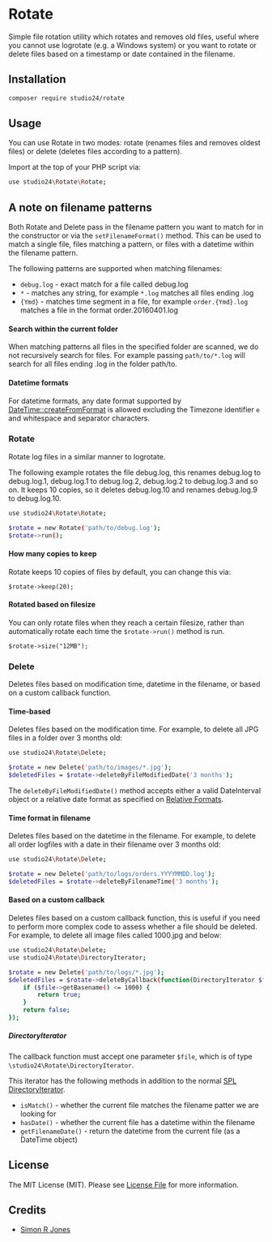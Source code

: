 # Rotate

Simple file rotation utility which rotates and removes old files, useful where you cannot use logrotate (e.g. a Windows system) 
or you want to rotate or delete files based on a timestamp or date contained in the filename. 

## Installation

```sh
composer require studio24/rotate
```

## Usage

You can use Rotate in two modes: rotate (renames files and removes oldest files) or delete (deletes files according to a pattern).

Import at the top of your PHP script via:

```sh
use studio24\Rotate\Rotate;
```

## A note on filename patterns

Both Rotate and Delete pass in the filename pattern you want to match for in the constructor or via the `setFilenameFormat()` method.
This can be used to match a single file, files matching a pattern, or files with a datetime within the filename pattern. 

The following patterns are supported when matching filenames:

* `debug.log` - exact match for a file called debug.log
* `*` - matches any string, for example `*.log` matches all files ending .log
* `{Ymd}` - matches time segment in a file, for example `order.{Ymd}.log` matches a file in the format order.20160401.log

#### Search within the current folder
When matching patterns all files in the specified folder are scanned, we do not recursively search for files. For example 
passing `path/to/*.log` will search for all files ending .log in the folder path/to.

#### Datetime formats
For datetime formats, any date format supported by [DateTime::createFromFormat](http://php.net/datetime.createfromformat) is allowed 
excluding the Timezone identifier `e` and whitespace and separator characters. 

### Rotate

Rotate log files in a similar manner to logrotate.

The following example rotates the file debug.log, this renames debug.log to debug.log.1, debug.log.1 to debug.log.2, debug.log.2 to 
debug.log.3 and so on. It keeps 10 copies, so it deletes debug.log.10 and renames debug.log.9 to debug.log.10.

```sh
use studio24\Rotate\Rotate;

$rotate = new Rotate('path/to/debug.log');
$rotate->run();
```

#### How many copies to keep

Rotate keeps 10 copies of files by default, you can change this via:

```
$rotate->keep(20);
```

#### Rotated based on filesize
You can only rotate files when they reach a certain filesize, rather than automatically rotate each time the `$rotate->run()` method is run.
 
```
$rotate->size("12MB");
```

### Delete

Deletes files based on modification time, datetime in the filename, or based on a custom callback function.

#### Time-based

Deletes files based on the modification time. For example, to delete all JPG files in a folder over 3 months old: 

```sh
use studio24\Rotate\Delete;

$rotate = new Delete('path/to/images/*.jpg');
$deletedFiles = $rotate->deleteByFileModifiedDate('3 months');
```

The `deleteByFileModifiedDate()` method accepts either a valid DateInterval object or a relative date format as specified on 
[Relative Formats](http://php.net/manual/en/datetime.formats.relative.php).

#### Time format in filename
Deletes files based on the datetime in the filename. For example, to delete all  order logfiles with a date in their 
filename over 3 months old:

```sh
use studio24\Rotate\Delete;

$rotate = new Delete('path/to/logs/orders.YYYYMMDD.log');
$deletedFiles = $rotate->deleteByFilenameTime('3 months');
```

#### Based on a custom callback 
Deletes files based on a custom callback function, this is useful if you need to perform more complex code to assess whether a file
should be deleted. For example, to delete all image files called 1000.jpg and below:

```sh
use studio24\Rotate\Delete;
use studio24\Rotate\DirectoryIterator;

$rotate = new Delete('path/to/logs/*.jpg');
$deletedFiles = $rotate->deleteByCallback(function(DirectoryIterator $file){
    if ($file->getBasename() <= 1000) {
        return true;
    } 
    return false;
});
```

##### DirectoryIterator
The callback function must accept one parameter `$file`, which is of type `\studio24\Rotate\DirectoryIterator`.

This iterator has the following methods in addition to the normal [SPL DirectoryIterator](http://php.net/DirectoryIterator).

* `isMatch()` - whether the current file matches the filename patter we are looking for
* `hasDate()` - whether the current file has a datetime within the filename
* `getFilenameDate()` - return the datetime from the current file (as a DateTime object)

## License

The MIT License (MIT). Please see [License File](LICENSE.md) for more information.

## Credits

- [Simon R Jones](https://github.com/simonrjones)